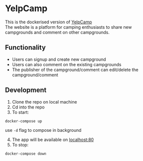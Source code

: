 # YelpCamp

This is the dockerised version of [YelpCamp](https://github.com/bhumijgupta/yelpcamp)<br>The website is a platform for camping enthusiasts to share new campgrounds and comment on other campgrounds.

## Functionality

- Users can signup and create new campground
- Users can also comment on the existing campgrounds
- The publisher of the campground/comment can edit/delete the campground/comment

## Development

1. Clone the repo on local machine
2. Cd into the repo
3. To start:

```bash
docker-compose up
```

use `-d` flag to compose in background

4.  The app will be available on [localhost:80](http://localhost:3000/)
5.  To stop:

```bash
docker-compose down
```
